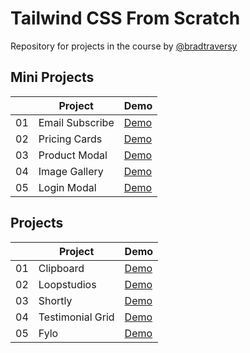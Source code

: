 # Tailwind CSS From Scratch

Repository for projects in the course by [@bradtraversy](https://github.com/bradtraversy)

## Mini Projects

|     | Project         | Demo                                                                 |
| --- | --------------- | -------------------------------------------------------------------- |
| 01  | Email Subscribe | [Demo](https://raubaca.github.io/tailwind-projects/email-subscribe/) |
| 02  | Pricing Cards   | [Demo](https://raubaca.github.io/tailwind-projects/pricing-cards/)   |
| 03  | Product Modal   | [Demo](https://raubaca.github.io/tailwind-projects/product-modal/)   |
| 04  | Image Gallery   | [Demo](https://raubaca.github.io/tailwind-projects/image-gallery/)   |
| 05  | Login Modal     | [Demo](https://raubaca.github.io/tailwind-projects/login-modal/)     |

## Projects

|     | Project          | Demo                                                                  |
| --- | ---------------- | --------------------------------------------------------------------- |
| 01  | Clipboard        | [Demo](https://raubaca.github.io/tailwind-projects/clipboard/)        |
| 02  | Loopstudios      | [Demo](https://raubaca.github.io/tailwind-projects/loopstudios/)      |
| 03  | Shortly          | [Demo](https://raubaca.github.io/tailwind-projects/shortly/)          |
| 04  | Testimonial Grid | [Demo](https://raubaca.github.io/tailwind-projects/testimonial-grid/) |
| 05  | Fylo             | [Demo](https://raubaca.github.io/tailwind-projects/fylo/)             |
